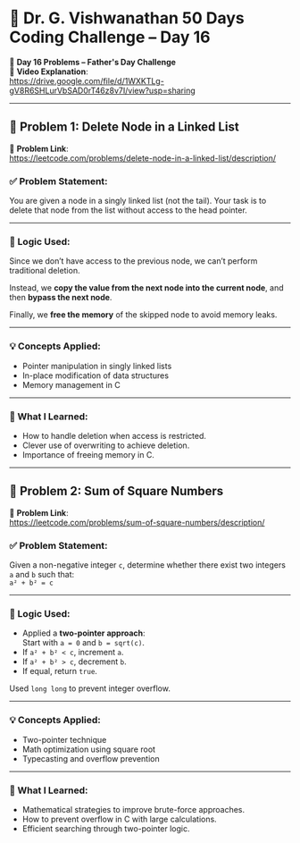 # 🧠 Dr. G. Vishwanathan 50 Days Coding Challenge – Day 16

📅 **Day 16 Problems – Father's Day Challenge**  
🎥 **Video Explanation**:  
https://drive.google.com/file/d/1WXKTLg-gV8R6SHLurVbSAD0rT46z8v7I/view?usp=sharing

---

## 🧩 Problem 1: Delete Node in a Linked List  
🔗 **Problem Link**:  
https://leetcode.com/problems/delete-node-in-a-linked-list/description/

### ✅ Problem Statement:
You are given a node in a singly linked list (not the tail). Your task is to delete that node from the list without access to the head pointer.

---

### 🧠 Logic Used:
Since we don’t have access to the previous node, we can’t perform traditional deletion.

Instead, we **copy the value from the next node into the current node**, and then **bypass the next node**.

Finally, we **free the memory** of the skipped node to avoid memory leaks.

---

### 💡 Concepts Applied:
- Pointer manipulation in singly linked lists  
- In-place modification of data structures  
- Memory management in C  

---

### 🎯 What I Learned:
- How to handle deletion when access is restricted.
- Clever use of overwriting to achieve deletion.
- Importance of freeing memory in C.

---

## 🧩 Problem 2: Sum of Square Numbers  
🔗 **Problem Link**:  
https://leetcode.com/problems/sum-of-square-numbers/description/

### ✅ Problem Statement:
Given a non-negative integer `c`, determine whether there exist two integers `a` and `b` such that:  
`a² + b² = c`

---

### 🧠 Logic Used:
- Applied a **two-pointer approach**:  
  Start with `a = 0` and `b = sqrt(c)`.
- If `a² + b² < c`, increment `a`.  
- If `a² + b² > c`, decrement `b`.  
- If equal, return `true`.

Used `long long` to prevent integer overflow.

---

### 💡 Concepts Applied:
- Two-pointer technique  
- Math optimization using square root  
- Typecasting and overflow prevention  

---

### 🎯 What I Learned:
- Mathematical strategies to improve brute-force approaches.
- How to prevent overflow in C with large calculations.
- Efficient searching through two-pointer logic.
